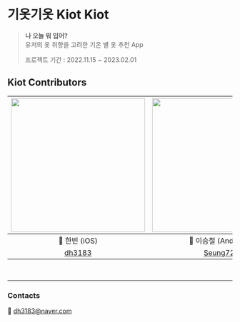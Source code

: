 # 기옷기옷 Kiot Kiot
> **나 오늘 뭐 입어?** <br>
> 유저의 옷 취향을 고려한 기온 별 옷 추천 App
>
> 프로젝트 기간 : 2022.11.15 ~ 2023.02.01

##  Kiot Contributors
|<img src="https://user-images.githubusercontent.com/83414134/200749946-60b29c4c-0a25-4b0f-9fa5-4dd1b359468a.jpeg" width="300" height="300">|<img src="https://user-images.githubusercontent.com/83414134/200756189-f14585e8-7286-4151-89ab-28c44090900a.jpeg" width="300" height="300">|<img src="https://user-images.githubusercontent.com/83414134/200755389-78002a69-c26c-4756-889f-c05193b83659.jpeg" width="300" height="300">|
:---------:|:----------:|:---------:
🐥 한빈 (iOS) | 🐳 이승철 (Android) | 🐑 최원기 (Design) |
[dh3183](https://github.com/dh3183) | [Seung72](https://github.com/Seung72) | [pory42](https://github.com/pory42)

<br>

---

### Contacts
📨 dh3183@naver.com
